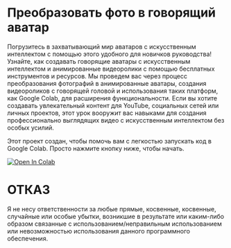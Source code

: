 <!DOCTYPE html>
<html>
<head>
    
</head>
<body>
    <h1>Преобразовать фото в говорящий аватар</h1>
    <p>Погрузитесь в захватывающий мир аватаров с искусственным интеллектом с помощью этого удобного для новичков руководства! Узнайте, как создавать говорящие аватары с искусственным интеллектом и анимированные видеоролики с помощью бесплатных инструментов и ресурсов. Мы проведем вас через процесс преобразования фотографий в анимированные аватары, создания видеороликов с говорящей головой и использования таких платформ, как Google Colab, для расширения функциональности. Если вы хотите создавать увлекательный контент для YouTube, социальных сетей или личных проектов, этот урок вооружит вас навыками для создания профессионально выглядящих видео с искусственным интеллектом без особых усилий.</p>
    <p>Этот проект создан, чтобы помочь вам с легкостью запускать код в Google Colab. Просто нажмите кнопку ниже, чтобы начать.</p>
    <a href="https://colab.research.google.com/drive/1pE5QvoMN1xaLYCN83TL1peMfVpUJ_5ee?usp=sharing" target="_blank">
        <img src="https://colab.research.google.com/assets/colab-badge.svg" alt="Open In Colab"/>
    </a>
    <h1>ОТКАЗ</h1>
<p>Я не несу ответственности за любые прямые, косвенные, косвенные, случайные или особые убытки, возникшие в результате или каким-либо образом связанные с использованием/неправильным использованием или невозможностью использования данного программного обеспечения.</p>
</body>
</html>
